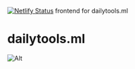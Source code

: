 [![Netlify Status](https://api.netlify.com/api/v1/badges/ec4e4d36-75a7-4787-bbec-2c39b621e236/deploy-status)](https://app.netlify.com/sites/mellifluous-melomakarona-f5a446/deploys)
 frontend for dailytools.ml
# dailytools.ml

![Alt](https://repobeats.axiom.co/api/embed/9d222be3d18c72dd381a2ba07f2ede45676468bf.svg "Repobeats analytics image")

